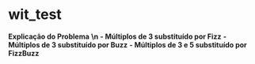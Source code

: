 # wit_test

**Explicação do Problema**
**\n**
**- Múltiplos de 3 substituído por Fizz**
**- Múltiplos de 3 substituído por Buzz**
**- Múltiplos de 3 e 5 substituído por FizzBuzz**
